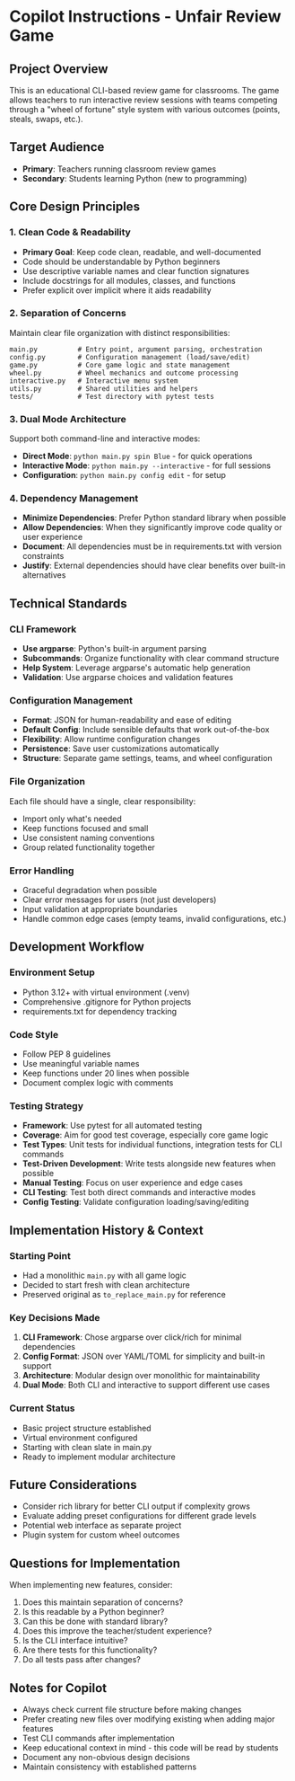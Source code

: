 # Copilot Instructions - Unfair Review Game

## Project Overview
This is an educational CLI-based review game for classrooms. The game allows teachers to run interactive review sessions with teams competing through a "wheel of fortune" style system with various outcomes (points, steals, swaps, etc.).

## Target Audience
- **Primary**: Teachers running classroom review games
- **Secondary**: Students learning Python (new to programming)

## Core Design Principles

### 1. Clean Code & Readability
- **Primary Goal**: Keep code clean, readable, and well-documented
- Code should be understandable by Python beginners
- Use descriptive variable names and clear function signatures
- Include docstrings for all modules, classes, and functions
- Prefer explicit over implicit where it aids readability

### 2. Separation of Concerns
Maintain clear file organization with distinct responsibilities:

```
main.py          # Entry point, argument parsing, orchestration
config.py        # Configuration management (load/save/edit)
game.py          # Core game logic and state management
wheel.py         # Wheel mechanics and outcome processing
interactive.py   # Interactive menu system
utils.py         # Shared utilities and helpers
tests/           # Test directory with pytest tests
```

### 3. Dual Mode Architecture
Support both command-line and interactive modes:
- **Direct Mode**: `python main.py spin Blue` - for quick operations
- **Interactive Mode**: `python main.py --interactive` - for full sessions
- **Configuration**: `python main.py config edit` - for setup

### 4. Dependency Management
- **Minimize Dependencies**: Prefer Python standard library when possible
- **Allow Dependencies**: When they significantly improve code quality or user experience
- **Document**: All dependencies must be in requirements.txt with version constraints
- **Justify**: External dependencies should have clear benefits over built-in alternatives

## Technical Standards

### CLI Framework
- **Use argparse**: Python's built-in argument parsing
- **Subcommands**: Organize functionality with clear command structure
- **Help System**: Leverage argparse's automatic help generation
- **Validation**: Use argparse choices and validation features

### Configuration Management
- **Format**: JSON for human-readability and ease of editing
- **Default Config**: Include sensible defaults that work out-of-the-box
- **Flexibility**: Allow runtime configuration changes
- **Persistence**: Save user customizations automatically
- **Structure**: Separate game settings, teams, and wheel configuration

### File Organization
Each file should have a single, clear responsibility:
- Import only what's needed
- Keep functions focused and small
- Use consistent naming conventions
- Group related functionality together

### Error Handling
- Graceful degradation when possible
- Clear error messages for users (not just developers)
- Input validation at appropriate boundaries
- Handle common edge cases (empty teams, invalid configurations, etc.)

## Development Workflow

### Environment Setup
- Python 3.12+ with virtual environment (.venv)
- Comprehensive .gitignore for Python projects
- requirements.txt for dependency tracking

### Code Style
- Follow PEP 8 guidelines
- Use meaningful variable names
- Keep functions under 20 lines when possible
- Document complex logic with comments

### Testing Strategy
- **Framework**: Use pytest for all automated testing
- **Coverage**: Aim for good test coverage, especially core game logic
- **Test Types**: Unit tests for individual functions, integration tests for CLI commands
- **Test-Driven Development**: Write tests alongside new features when possible
- **Manual Testing**: Focus on user experience and edge cases
- **CLI Testing**: Test both direct commands and interactive modes
- **Config Testing**: Validate configuration loading/saving/editing

## Implementation History & Context

### Starting Point
- Had a monolithic `main.py` with all game logic
- Decided to start fresh with clean architecture
- Preserved original as `to_replace_main.py` for reference

### Key Decisions Made
1. **CLI Framework**: Chose argparse over click/rich for minimal dependencies
2. **Config Format**: JSON over YAML/TOML for simplicity and built-in support
3. **Architecture**: Modular design over monolithic for maintainability
4. **Dual Mode**: Both CLI and interactive to support different use cases

### Current Status
- Basic project structure established
- Virtual environment configured
- Starting with clean slate in main.py
- Ready to implement modular architecture

## Future Considerations
- Consider rich library for better CLI output if complexity grows
- Evaluate adding preset configurations for different grade levels
- Potential web interface as separate project
- Plugin system for custom wheel outcomes

## Questions for Implementation
When implementing new features, consider:
1. Does this maintain separation of concerns?
2. Is this readable by a Python beginner?
3. Can this be done with standard library?
4. Does this improve the teacher/student experience?
5. Is the CLI interface intuitive?
6. Are there tests for this functionality?
7. Do all tests pass after changes?

## Notes for Copilot
- Always check current file structure before making changes
- Prefer creating new files over modifying existing when adding major features
- Test CLI commands after implementation
- Keep educational context in mind - this code will be read by students
- Document any non-obvious design decisions
- Maintain consistency with established patterns